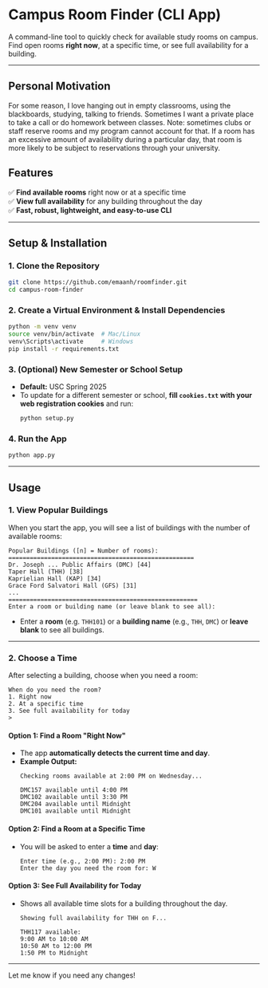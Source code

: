 # **Campus Room Finder (CLI App)**
A command-line tool to quickly check for available study rooms on campus. Find open rooms **right now**, at a specific time, or see full availability for a building.

---

## **Personal Motivation**
For some reason, I love hanging out in empty classrooms, using the blackboards, studying, talking to friends. Sometimes I want a private place to take a call or do homework between classes. Note: sometimes clubs or staff reserve rooms and my program cannot account for that. If a room has an excessive amount of availability during a particular day, that room is more likely to be subject to reservations through your university. 

## **Features**
✅ **Find available rooms** right now or at a specific time  
✅ **View full availability** for any building throughout the day  
✅ **Fast, robust, lightweight, and easy-to-use CLI**

---

## **Setup & Installation**
### **1. Clone the Repository**
```sh
git clone https://github.com/emaanh/roomfinder.git
cd campus-room-finder
```

### **2. Create a Virtual Environment & Install Dependencies**
```sh
python -m venv venv
source venv/bin/activate  # Mac/Linux
venv\Scripts\activate     # Windows
pip install -r requirements.txt
```

### **3. (Optional) New Semester or School Setup**
- **Default:** USC Spring 2025  
- To update for a different semester or school, **fill `cookies.txt` with your web registration cookies** and run:
  ```sh
  python setup.py
  ```

### **4. Run the App**
```sh
python app.py
```

---

## **Usage**
### **1. View Popular Buildings**
When you start the app, you will see a list of buildings with the number of available rooms:
```
Popular Buildings ([n] = Number of rooms):
====================================================
Dr. Joseph ... Public Affairs (DMC) [44]
Taper Hall (THH) [38]  
Kaprielian Hall (KAP) [34] 
Grace Ford Salvatori Hall (GFS) [31]  
...
=====================================================
Enter a room or building name (or leave blank to see all): 
```
- Enter a **room** (e.g. `THH101`) or a **building name** (e.g., `THH`, `DMC`) or **leave blank** to see all buildings.

---

### **2. Choose a Time**
After selecting a building, choose when you need a room:
```
When do you need the room?
1. Right now
2. At a specific time
3. See full availability for today
>
```
#### **Option 1: Find a Room "Right Now"**
- The app **automatically detects the current time and day**.
- **Example Output:**
  ```
  Checking rooms available at 2:00 PM on Wednesday...

  DMC157 available until 4:00 PM
  DMC102 available until 3:30 PM
  DMC204 available until Midnight
  DMC101 available until Midnight
  ```

#### **Option 2: Find a Room at a Specific Time**
- You will be asked to enter a **time** and **day**:
  ```
  Enter time (e.g., 2:00 PM): 2:00 PM
  Enter the day you need the room for: W
  ```

#### **Option 3: See Full Availability for Today**
- Shows all available time slots for a building throughout the day.
  ```
  Showing full availability for THH on F...

  THH117 available:
  9:00 AM to 10:00 AM
  10:50 AM to 12:00 PM
  1:50 PM to Midnight
  ```

---

Let me know if you need any changes!